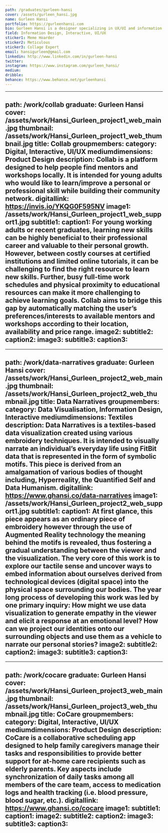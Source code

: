 ```yaml
---
path: /graduates/gurleen-hansi
cover: /assets/gurleen_hansi.jpg
name: Gurleen Hansi
portfolio: https://gurleenhansi.com
bio: Gurleen Hansi is a designer specializing in UX/UI and information design. She is driven by the intersection of design, data and collaboration to foster empowerment and challenge traditional systems in various fields, from healthcare to education. She believes that her role as a designer is to create valuable experiences through design that is empathetic while also physically and culturally accessible. Recently, Gurleen has been focusing on risk-taking in the conceptualization and execution of her work as well as continuously experimenting with new mediums for her personal growth. When she's not designing, she enjoys making books, experimenting with collage and petting dogs.
field: Information Design, Interactive, UI/UX
sticker1: Meme Hoarder
sticker2: Meticulous
sticker3: Collage Expert
email: hansigurleen@gmail.com
linkedin: http://www.linkedin.com/in/gurleen-hansi
twitter: 
instagram: https://www.instagram.com/gurleen_hansi/
medium: 
dribble: 
behance: https://www.behance.net/gurleenhansi
---
```


---
path: /work/collab
graduate: Gurleen Hansi
cover: /assets/work/Hansi_Gurleen_project1_web_main.jpg
thumbnail: /assets/work/Hansi_Gurleen_project1_web_thumbnail.jpg
title: Collab
groupmembers: 
category: Digital, Interactive, UI/UX
mediumdimensions: Product Design
description: Collab is a platform designed to help people find mentors and workshops locally. It is intended for young adults who would like to learn/improve a personal or professional skill while building their community network.
digitallink: https://invis.io/YKQG0F595NV
image1: /assets/work/Hansi_Gurleen_project1_web_support1.jpg
subtitle1: 
caption1: For young working adults or recent graduates, learning new skills can be highly beneficial to their professional career and valuable to their personal growth. However, between costly courses at certified institutions and limited online tutorials, it can be challenging to find the right resource to learn new skills. Further, busy full-time work schedules and physical proximity to educational resources can make it more challenging to achieve learning goals. Collab aims to bridge this gap by automatically matching the user’s preferences/interests to available mentors and workshops according to their location, availability and price range. 
image2:
subtitle2: 
caption2: 
image3:
subtitle3: 
caption3: 
---

---
path: /work/data-narratives
graduate: Gurleen Hansi
cover: /assets/work/Hansi_Gurleen_project2_web_main.jpg
thumbnail: /assets/work/Hansi_Gurleen_project2_web_thumbnail.jpg
title: Data Narratives
groupmembers: 
category: Data Visualisation, Information Design, Interactive
mediumdimensions:  Textiles
description: Data Narratives is a textiles-based data visualization created using various embroidery techniques. It is intended to visually narrate an individual’s everyday life using FitBit data that is represented in the form of symbolic motifs. This piece is derived from an amalgamation of various bodies of thought including, Hyperreality, the Quantified Self and Data Humanism.
digitallink: https://www.ghansi.co/data-narratives
image1: /assets/work/Hansi_Gurleen_project2_web_support1.jpg
subtitle1: 
caption1: At first glance, this piece appears as an ordinary piece of embroidery however through the use of Augmented Reality technology the meaning behind the motifs is revealed, thus fostering a gradual understanding between the viewer and the visualization. The very core of this work is to explore our tactile sense and uncover ways to embed information about ourselves derived from technological devices (digital space) into the physical space surrounding our bodies. The year long process of developing this work was led by one primary inquiry: How might we use data visualization to generate empathy in the viewer and elicit a response at an emotional level? How can we project our identities onto our surrounding objects and use them as a vehicle to narrate our personal stories?
image2:
subtitle2: 
caption2: 
image3:
subtitle3: 
caption3: 
---

---
path: /work/cocare
graduate: Gurleen Hansi
cover: /assets/work/Hansi_Gurleen_project3_web_main.jpg
thumbnail: /assets/work/Hansi_Gurleen_project3_web_thumbnail.jpg
title: CoCare
groupmembers: 
category: Digital, Interactive, UI/UX
mediumdimensions: Product Design
description: CoCare is a collaborative scheduling app designed to help family caregivers manage their tasks and responsibilities to provide better support for at-home care recipients such as elderly parents. Key aspects include synchronization of daily tasks among all members of the care team, access to medication logs and health tracking (i.e. blood pressure, blood sugar, etc.).
digitallink: https://www.ghansi.co/cocare
image1:
subtitle1: 
caption1: 
image2:
subtitle2: 
caption2: 
image3:
subtitle3: 
caption3: 
---
